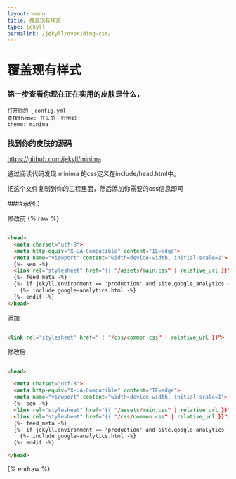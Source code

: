 ```yaml
---
layout: menu
title: 覆盖现有样式
type: jekyll
permalink: /jekyll/overiding-css/
---
```


# 覆盖现有样式

### 第一步查看你现在正在实用的皮肤是什么，

```
打开你的 _config.yml
查找theme: 开头的一行例如：
theme: minima
```

### 找到你的皮肤的源码
https://github.com/jekyll/minima

通过阅读代码发现 minima 的css定义在include/head.html中。

把这个文件复制到你的工程里面，然后添加你需要的css信息即可

####示例：

修改前
{% raw %}
```html

<head>
  <meta charset="utf-8">
  <meta http-equiv="X-UA-Compatible" content="IE=edge">
  <meta name="viewport" content="width=device-width, initial-scale=1">
  {%- seo -%}
  <link rel="stylesheet" href="{{ "/assets/main.css" | relative_url }}">
  {%- feed_meta -%}
  {%- if jekyll.environment == 'production' and site.google_analytics -%}
    {%- include google-analytics.html -%}
  {%- endif -%}
</head>

```

添加

```html

<link rel="stylesheet" href="{{ "/css/common.css" | relative_url }}">

```

修改后

```html

<head>

  <meta charset="utf-8">
  <meta http-equiv="X-UA-Compatible" content="IE=edge">
  <meta name="viewport" content="width=device-width, initial-scale=1">
  {%- seo -%}
  <link rel="stylesheet" href="{{ "/assets/main.css" | relative_url }}">
  <link rel="stylesheet" href="{{ "/css/common.css" | relative_url }}">
  {%- feed_meta -%}
  {%- if jekyll.environment == 'production' and site.google_analytics -%}
    {%- include google-analytics.html -%}
  {%- endif -%}

</head>

```
{% endraw %}
